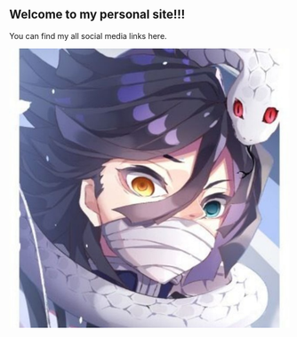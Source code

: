 ## Welcome to my personal site!!!

You can find my all social media links here.

![Image](/pictures/pic1.jpg)
